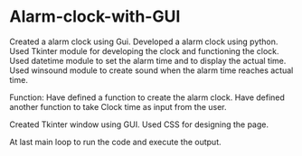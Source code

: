 # Alarm-clock-with-GUI
Created a alarm clock using Gui.
Developed a alarm clock using python.
Used Tkinter module for developing the clock and functioning the clock.
Used datetime module to set the alarm time and to display the actual time.
Used winsound module to create sound when the alarm time reaches actual time.

Function:
Have defined a function to create the alarm clock.
Have defined another function to take Clock time as input from the user.

Created Tkinter window using GUI.
Used CSS for designing the page.

At last main loop to run the code and execute the output.
